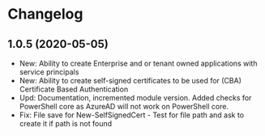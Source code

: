 ﻿# Changelog
## 1.0.5 (2020-05-05)
 - New: Ability to create Enterprise and or tenant owned applications with service principals
 - New: Ability to create self-signed certificates to be used for (CBA) Certificate Based Authentication
 - Upd: Documentation, incremented module version. Added checks for PowerShell core as AzureAD will not work on PowerShell core.
 - Fix: File save for New-SelfSignedCert - Test for file path and ask to create it if path is not found